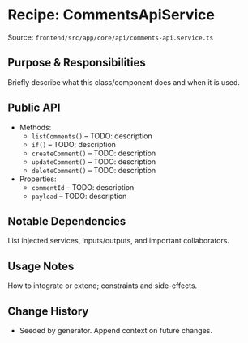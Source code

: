 # Recipe: CommentsApiService

Source: `frontend/src/app/core/api/comments-api.service.ts`

## Purpose & Responsibilities
Briefly describe what this class/component does and when it is used.

## Public API
- Methods:
  - `listComments()` – TODO: description
  - `if()` – TODO: description
  - `createComment()` – TODO: description
  - `updateComment()` – TODO: description
  - `deleteComment()` – TODO: description
- Properties:
  - `commentId` – TODO: description
  - `payload` – TODO: description

## Notable Dependencies
List injected services, inputs/outputs, and important collaborators.

## Usage Notes
How to integrate or extend; constraints and side-effects.

## Change History
- Seeded by generator. Append context on future changes.

